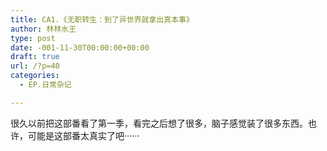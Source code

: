 ```yaml
---
title: CA1.《无职转生：到了异世界就拿出真本事》
author: 林林水王
type: post
date: -001-11-30T00:00:00+00:00
draft: true
url: /?p=40
categories:
  - EP.日常杂记

---
```

很久以前把这部番看了第一季，看完之后想了很多，脑子感觉装了很多东西。也许，可能是这部番太真实了吧······